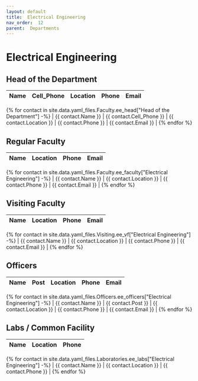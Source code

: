 ```yaml
---
layout: default
title:  Electrical Engineering
nav_order:  12
parent:  Departments
---
```




# Electrical Engineering




## Head of the Department


| Name | Cell_Phone | Location | Phone | Email |
| --- | --- | --- | --- | --- |
{% for contact in site.data.yaml_files.Faculty.ee_head["Head of the Department"] -%}
| {{ contact.Name }} | {{ contact.Cell_Phone }} | {{ contact.Location }} | {{ contact.Phone }} | {{ contact.Email }} |
{% endfor %}


## Regular Faculty 


| Name | Location | Phone | Email |
| --- | --- | --- | --- |
{% for contact in site.data.yaml_files.Faculty.ee_faculty["Electrical Engineering"] -%}
| {{ contact.Name }} | {{ contact.Location }} | {{ contact.Phone }} | {{ contact.Email }} |
{% endfor %}


## Visiting Faculty 


| Name | Location | Phone | Email |
| --- | --- | --- | --- |
{% for contact in site.data.yaml_files.Visiting.ee_vf["Electrical Engineering"] -%}
| {{ contact.Name }} | {{ contact.Location }} | {{ contact.Phone }} | {{ contact.Email }} |
{% endfor %}


## Officers 


| Name | Post | Location | Phone | Email |
| --- | --- | --- | --- | --- |
{% for contact in site.data.yaml_files.Officers.ee_officers["Electrical Engineering"] -%}
| {{ contact.Name }} | {{ contact.Post }} | {{ contact.Location }} | {{ contact.Phone }} | {{ contact.Email }} |
{% endfor %}


## Labs / Common Facility 


| Name | Location | Phone |
| --- | --- | --- |
{% for contact in site.data.yaml_files.Laboratories.ee_labs["Electrical Engineering"] -%}
| {{ contact.Name }} | {{ contact.Location }} | {{ contact.Phone }} |
{% endfor %}
